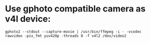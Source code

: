 # Use gphoto compatible camera as v4l device:

```
gphoto2 --stdout --capture-movie | /usr/bin/ffmpeg -i - -vcodec rawvideo -pix_fmt yuv420p -threads 0 -f v4l2 /dev/video2
```
